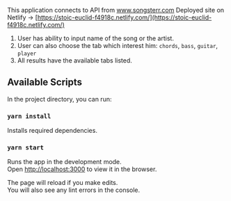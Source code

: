 This application connects to API from www.songsterr.com
Deployed site on Netlify -> [https://stoic-euclid-f4918c.netlify.com/](https://stoic-euclid-f4918c.netlify.com/)

1. User has ability to input name of the song or the artist.
2. User can also choose the tab which interest him:
`chords`, `bass`, `guitar`, `player`
3. All results have the available tabs listed.


## Available Scripts

In the project directory, you can run:

### `yarn install`

Installs required dependencies.

### `yarn start`

Runs the app in the development mode.<br />
Open [http://localhost:3000](http://localhost:3000) to view it in the browser.

The page will reload if you make edits.<br />
You will also see any lint errors in the console.

